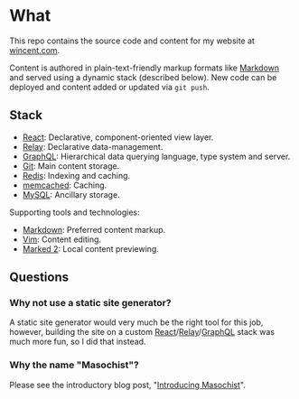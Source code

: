 # What

This repo contains the source code and content for my website at [wincent.com]().

Content is authored in plain-text-friendly markup formats like [Markdown]() and
served using a dynamic stack (described below). New code can be deployed and
content added or updated via `git push`.

## Stack

- [React](): Declarative, component-oriented view layer.
- [Relay](): Declarative data-management.
- [GraphQL](): Hierarchical data querying language, type system and server.
- [Git](): Main content storage.
- [Redis](): Indexing and caching.
- [memcached](): Caching.
- [MySQL](): Ancillary storage.

Supporting tools and technologies:

- [Markdown](): Preferred content markup.
- [Vim](): Content editing.
- [Marked 2](): Local content previewing.

## Questions

### Why not use a static site generator?

A static site generator would very much be the right tool for this job, however, building the site on a custom [React]()/[Relay]()/[GraphQL]() stack was much more fun, so I did that instead.

### Why the name "Masochist"?

Please see the introductory blog post, "[Introducing Masochist](https://github.com/wincent/masochist/blob/content/content/blog/masochist.md)".

[GraphQL]: http://graphql.org/
[Markdown]: https://en.wikipedia.org/wiki/Markdown
[Marked 2]: http://marked2app.com/
[memcached]: http://memcached.org/
[MySQL]: http://mysql.com/
[React]: http://facebook.github.io/react/
[Redis]: http://redis.io/
[Relay]: http://facebook.github.io/relay/
[Vim]: https://github.com/vim/vim
[wincent.com]: https://wincent.com
